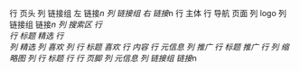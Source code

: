 行 页头
    列 链接组 左
        链接*n
    列 链接组 右
        链接*n
行 主体
    行 导航 页面
        列 logo
        列 链接组
            链接*n
        列 搜索区
    行  
        行  标题 精选
        行  
            列 精选
                列 喜欢
                列
                    行 标题 喜欢
                    行 内容
                    行 元信息
            列 推广
                行 标题 推广
                行
                    列 缩略图
                    列 
                        行 标题
                        行
行 页脚
    列 元信息
    列 链接组
        链接*n
